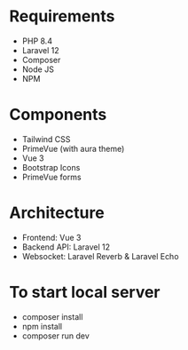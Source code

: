 
# Requirements
* PHP 8.4
* Laravel 12
* Composer
* Node JS
* NPM

# Components
* Tailwind CSS
* PrimeVue (with aura theme)
* Vue 3
* Bootstrap Icons
* PrimeVue forms

# Architecture
* Frontend: Vue 3
* Backend API: Laravel 12
* Websocket: Laravel Reverb & Laravel Echo

# To start local server
* composer install
* npm install
* composer run dev